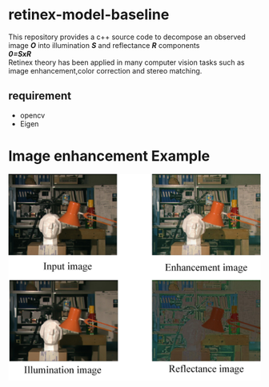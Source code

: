 # retinex-model-baseline
This repository provides a c++ source code to decompose an observed image ***O*** into illumination ***S*** and reflectance ***R*** components <br>
***0=SxR*** <br>
Retinex theory has been applied in many computer vision tasks such as image enhancement,color correction and stereo matching.
## requirement
* opencv
* Eigen
# Image enhancement Example
<img src="example/example.jpg" width="600">


